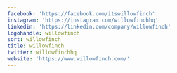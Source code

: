 ```yaml
---
facebook: 'https://facebook.com/itswillowfinch'
instagram: 'https://instagram.com/willowfinchhq'
linkedin: 'https://linkedin.com/company/willowfinch'
logohandle: willowfinch
sort: willowfinch
title: willowfinch
twitter: willowfinchhq
website: 'https://www.willowfinch.com/'
---
```

